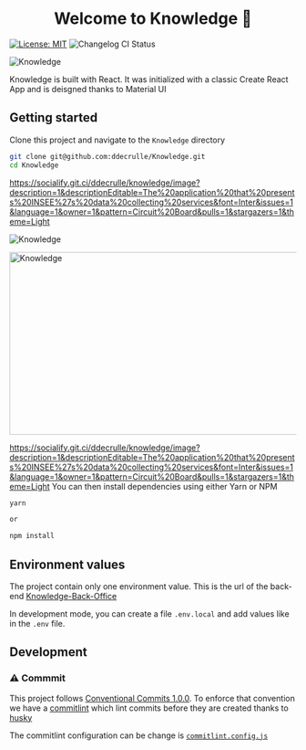 <h1 align="center">Welcome to Knowledge 👋</h1>

[![License: MIT](https://img.shields.io/badge/License-MIT-blue.svg)](https://opensource.org/licenses/MIT)
![Changelog CI Status](https://github.com/<username>/<repository>/workflows/Changelog%20CI/badge.svg)

![Knowledge](https://socialify.git.ci/ddecrulle/knowledge/image?description=1&descriptionEditable=The%20application%20that%20presents%20INSEE%27s%20data%20collecting%20services&font=Inter&issues=1&language=1&owner=1&pattern=Circuit%20Board&pulls=1&stargazers=1&theme=Light)

Knowledge is built with React. It was initialized with a classic Create React App and is deisgned thanks to Material UI

## Getting started

Clone this project and navigate to the `Knowledge` directory

```bash
git clone git@github.com:ddecrulle/Knowledge.git
cd Knowledge
```

https://socialify.git.ci/ddecrulle/knowledge/image?description=1&descriptionEditable=The%20application%20that%20presents%20INSEE%27s%20data%20collecting%20services&font=Inter&issues=1&language=1&owner=1&pattern=Circuit%20Board&pulls=1&stargazers=1&theme=Light

![Knowledge](https://socialify.git.ci/ddecrulle/knowledge/image?description=1&descriptionEditable=The%20application%20that%20presents%20INSEE%27s%20data%20collecting%20services&font=Inter&issues=1&language=1&owner=1&pattern=Circuit%20Board&pulls=1&stargazers=1&theme=Light)

<img src="https://socialify.git.ci/ddecrulle/knowledge/image?description=1&descriptionEditable=The%20application%20that%20presents%20INSEE%27s%20data%20collecting%20services&font=Inter&issues=1&language=1&owner=1&pattern=Circuit%20Board&pulls=1&stargazers=1&theme=Light" alt="Knowledge" width="640" height="320" />

https://socialify.git.ci/ddecrulle/knowledge/image?description=1&descriptionEditable=The%20application%20that%20presents%20INSEE%27s%20data%20collecting%20services&font=Inter&issues=1&language=1&owner=1&pattern=Circuit%20Board&pulls=1&stargazers=1&theme=Light
You can then install dependencies using either Yarn or NPM

```bash
yarn

or

npm install
```

## Environment values

The project contain only one environment value. This is the url of the back-end [Knowledge-Back-Office](https://github.com/ddecrulle/Knowledge-Back-Office)

In development mode, you can create a file `.env.local` and add values like in the `.env` file.

## Development

### :warning: Commmit

This project follows [Conventional Commits 1.0.0](https://www.conventionalcommits.org/en/v1.0.0/). To enforce that convention we have a [commitlint](https://github.com/conventional-changelog/commitlint) which lint commits before they are created thanks to [husky](https://typicode.github.io/husky/#/)

The commitlint configuration can be change is [`commitlint.config.js`](/commitlint.config.js)